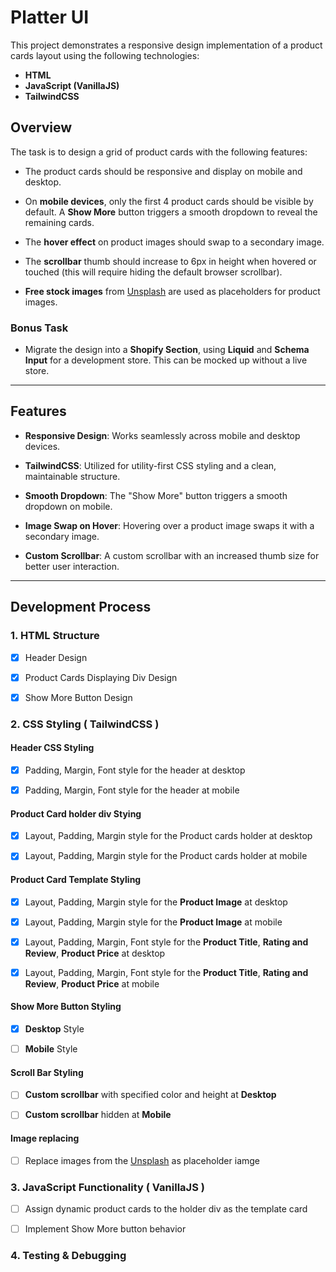 # Platter UI

This project demonstrates a responsive design implementation of a product cards layout using the following technologies:

- **HTML**
- **JavaScript (VanillaJS)**
- **TailwindCSS**

## Overview

The task is to design a grid of product cards with the following features:

- The product cards should be responsive and display on mobile and desktop.
  
- On **mobile devices**, only the first 4 product cards should be visible by default. A **Show More** button triggers a smooth dropdown to reveal the remaining cards.
  
- The **hover effect** on product images should swap to a secondary image.
  
- The **scrollbar** thumb should increase to 6px in height when hovered or touched (this will require hiding the default browser scrollbar).
  
- **Free stock images** from [Unsplash](https://unsplash.com/) are used as placeholders for product images.

### Bonus Task

- Migrate the design into a **Shopify Section**, using **Liquid** and **Schema Input** for a development store. This can be mocked up without a live store.

---

## Features

- **Responsive Design**: Works seamlessly across mobile and desktop devices.
  
- **TailwindCSS**: Utilized for utility-first CSS styling and a clean, maintainable structure.
  
- **Smooth Dropdown**: The "Show More" button triggers a smooth dropdown on mobile.
  
- **Image Swap on Hover**: Hovering over a product image swaps it with a secondary image.
  
- **Custom Scrollbar**: A custom scrollbar with an increased thumb size for better user interaction.

---

## Development Process

### 1. **HTML Structure**

- [x] Header Design

- [x] Product Cards Displaying Div Design

- [x] Show More Button Design

### 2. **CSS Styling** ( TailwindCSS )

#### Header CSS Styling

- [x] Padding, Margin, Font style for the header at desktop
  
- [x] Padding, Margin, Font style for the header at mobile 

#### Product Card holder div Stying 

- [x] Layout, Padding, Margin style for the Product cards holder at desktop

- [x] Layout, Padding, Margin style for the Product cards holder at mobile

#### Product Card Template Styling

- [x] Layout, Padding, Margin style for the **Product Image** at desktop
  
- [x] Layout, Padding, Margin style for the **Product Image** at mobile
  
- [x] Layout, Padding, Margin, Font style for the **Product Title**, **Rating and Review**, **Product Price** at desktop
  
- [x] Layout, Padding, Margin, Font style for the **Product Title**, **Rating and Review**, **Product Price** at mobile

#### Show More Button Styling

- [x] **Desktop** Style
  
- [ ] **Mobile** Style

#### Scroll Bar Styling

- [ ] **Custom scrollbar** with specified color and height at **Desktop**
  
- [ ] **Custom scrollbar** hidden at **Mobile**

#### Image replacing

- [ ] Replace images from the [Unsplash](https://unsplash.com/) as placeholder iamge

### 3. **JavaScript Functionality** ( VanillaJS )

- [ ] Assign dynamic product cards to the holder div as the template card
  
- [ ] Implement Show More button behavior

### 4. **Testing & Debugging**